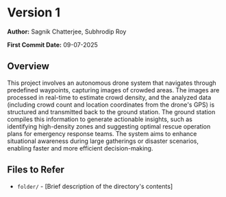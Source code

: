 # Version 1

**Author:** Sagnik Chatterjee, Subhrodip Roy

**First Commit Date:** 09-07-2025

## Overview  
This project involves an autonomous drone system that navigates through predefined waypoints, capturing images of crowded areas. The images are processed in real-time to estimate crowd density, and the analyzed data (including crowd count and location coordinates from the drone's GPS) is structured and transmitted back to the ground station. The ground station compiles this information to generate actionable insights, such as identifying high-density zones and suggesting optimal rescue operation plans for emergency response teams. The system aims to enhance situational awareness during large gatherings or disaster scenarios, enabling faster and more efficient decision-making. 

## Files to Refer  
- `folder/` - [Brief description of the directory's contents]  
